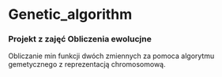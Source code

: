 # Genetic_algorithm
### Projekt z zajęć Obliczenia ewolucjne
Obliczanie min funkcji dwóch zmiennych za pomoca algorytmu gemetycznego z reprezentacją chromosomową.